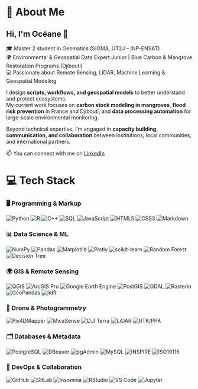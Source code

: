 # 💫 About Me  

## Hi, I'm Océane 🌿  
🎓 Master 2 student in Geomatics (SIGMA, UT2J – INP-ENSAT)  
🌍 Environmental & Geospatial Data Expert Junior | Blue Carbon & Mangrove Restoration Programs (Djibouti)  
💻 Passionate about Remote Sensing, LiDAR, Machine Learning & Geospatial Modeling  

I design **scripts, workflows, and geospatial models** to better understand and protect ecosystems.  
My current work focuses on **carbon stock modeling in mangroves**, **flood risk prevention** in France and Djibouti, and **data processing automation** for large-scale environmental monitoring.  

Beyond technical expertise, I’m engaged in **capacity building, communication, and collaboration** between institutions, local communities, and international partners.  

📫 You can connect with me on [LinkedIn](https://www.linkedin.com/in/oceanerodrigues)  

# 💻 Tech Stack

### 🖥️ Programming & Markup
![Python](https://img.shields.io/badge/Python-%233776AB.svg?style=for-the-badge&logo=python&logoColor=white) 
![R](https://img.shields.io/badge/R-%23276DC3.svg?style=for-the-badge&logo=r&logoColor=white) 
![C++](https://img.shields.io/badge/C++-%2300599C.svg?style=for-the-badge&logo=cplusplus&logoColor=white) 
![SQL](https://img.shields.io/badge/SQL-%2300f.svg?style=for-the-badge&logo=sqlite&logoColor=white)
![JavaScript](https://img.shields.io/badge/JavaScript-%23323330.svg?style=for-the-badge&logo=javascript&logoColor=%23F7DF1E) 
![HTML5](https://img.shields.io/badge/HTML5-%23E34F26.svg?style=for-the-badge&logo=html5&logoColor=white) 
![CSS3](https://img.shields.io/badge/CSS3-%231572B6.svg?style=for-the-badge&logo=css3&logoColor=white) 
![Markdown](https://img.shields.io/badge/Markdown-%23000000.svg?style=for-the-badge&logo=markdown&logoColor=white)

### 📊 Data Science & ML
![NumPy](https://img.shields.io/badge/numpy-%23013243.svg?style=for-the-badge&logo=numpy&logoColor=white) 
![Pandas](https://img.shields.io/badge/pandas-%23150458.svg?style=for-the-badge&logo=pandas&logoColor=white) 
![Matplotlib](https://img.shields.io/badge/Matplotlib-%23ffffff.svg?style=for-the-badge&logo=Matplotlib&logoColor=black) 
![Plotly](https://img.shields.io/badge/Plotly-%233F4F75.svg?style=for-the-badge&logo=plotly&logoColor=white) 
![scikit-learn](https://img.shields.io/badge/scikit--learn-%23F7931E.svg?style=for-the-badge&logo=scikit-learn&logoColor=white) 
![Random Forest](https://img.shields.io/badge/RandomForest-%234caf50.svg?style=for-the-badge&logoColor=white) 
![Decision Tree](https://img.shields.io/badge/CART-DecisionTree-%23ff9800.svg?style=for-the-badge) 

### 🌍 GIS & Remote Sensing
![QGIS](https://img.shields.io/badge/QGIS-%233DA639.svg?style=for-the-badge&logo=qgis&logoColor=white) 
![ArcGIS Pro](https://img.shields.io/badge/ArcGIS%20Pro-%230071C5.svg?style=for-the-badge&logo=esri&logoColor=white) 
![Google Earth Engine](https://img.shields.io/badge/Google%20Earth%20Engine-%234285F4.svg?style=for-the-badge&logo=googleearth&logoColor=white) 
![PostGIS](https://img.shields.io/badge/PostGIS-%23316192.svg?style=for-the-badge&logo=postgresql&logoColor=white) 
![GDAL](https://img.shields.io/badge/GDAL-%2300aaff.svg?style=for-the-badge) 
![Rasterio](https://img.shields.io/badge/Rasterio-%23b71c1c.svg?style=for-the-badge) 
![GeoPandas](https://img.shields.io/badge/GeoPandas-%2300afcc.svg?style=for-the-badge) 
![lidR](https://img.shields.io/badge/lidR-%23333333.svg?style=for-the-badge) 

### 🚁 Drone & Photogrammetry
![Pix4DMapper](https://img.shields.io/badge/Pix4DMapper-%230092CC.svg?style=for-the-badge&logoColor=white) 
![MicaSense](https://img.shields.io/badge/MicaSense-Multispectral-8BC34A?style=for-the-badge)
![DJI Terra](https://img.shields.io/badge/DJI%20Terra-%23000000.svg?style=for-the-badge&logo=dji&logoColor=white) 
![LiDAR](https://img.shields.io/badge/LiDAR-PointCloud-%23a1887f.svg?style=for-the-badge) 
![RTK/PPK](https://img.shields.io/badge/RTK/PPK-%23f57c00.svg?style=for-the-badge) 

### 🗂️ Databases & Metadata
![PostgreSQL](https://img.shields.io/badge/postgresql-%23316192.svg?style=for-the-badge&logo=postgresql&logoColor=white) 
![DBeaver](https://img.shields.io/badge/DBeaver-SQL%20Client-372923?style=for-the-badge)
![pgAdmin](https://img.shields.io/badge/pgAdmin-4-336791?style=for-the-badge&logo=postgresql&logoColor=white)
![MySQL](https://img.shields.io/badge/mysql-4479A1.svg?style=for-the-badge&logo=mysql&logoColor=white) 
![INSPIRE](https://img.shields.io/badge/INSPIRE-%2300BCD4.svg?style=for-the-badge) 
![ISO19115](https://img.shields.io/badge/ISO19115-Metadata-%234caf50.svg?style=for-the-badge) 

### 🔧 DevOps & Collaboration
![GitHub](https://img.shields.io/badge/GitHub-%23121011.svg?style=for-the-badge&logo=github&logoColor=white) 
![GitLab](https://img.shields.io/badge/GitLab-%23181717.svg?style=for-the-badge&logo=gitlab&logoColor=white) 
![Insomnia](https://img.shields.io/badge/Insomnia-%235849BE.svg?style=for-the-badge&logo=insomnia&logoColor=white) 
![RStudio](https://img.shields.io/badge/RStudio-%233f62a5.svg?style=for-the-badge&logo=rstudio&logoColor=white) 
![VS Code](https://img.shields.io/badge/VSCode-%23007ACC.svg?style=for-the-badge&logo=visual-studio-code&logoColor=white) 
![Jupyter](https://img.shields.io/badge/Jupyter-%23F37626.svg?style=for-the-badge&logo=jupyter&logoColor=white)
